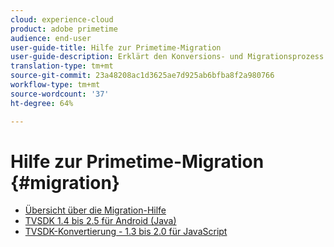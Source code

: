 ```yaml
---
cloud: experience-cloud
product: adobe primetime
audience: end-user
user-guide-title: Hilfe zur Primetime-Migration
user-guide-description: Erklärt den Konversions- und Migrationsprozess zum Übergang von der vorhandenen Primetime TVSDK-Suite zur Suite der nächsten Generation.
translation-type: tm+mt
source-git-commit: 23a48208ac1d3625ae7d925ab6bfba8f2a980766
workflow-type: tm+mt
source-wordcount: '37'
ht-degree: 64%

---
```



# Hilfe zur Primetime-Migration {#migration}

+ [Übersicht über die Migration-Hilfe](home.md)
+ [TVSDK 1.4 bis 2.5 für Android (Java)](tvsdk-14-25-android.md)
+ [TVSDK-Konvertierung - 1.3 bis 2.0 für JavaScript](tvsdk-13-to-20-for-javascript.md)
